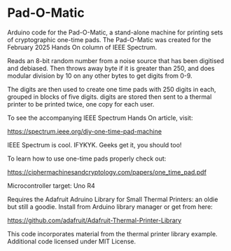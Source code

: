 # Pad-O-Matic

Arduino code for the Pad-O-Matic, a stand-alone machine for printing sets of cryptographic one-time pads. The Pad-O-Matic was created for the February 2025 Hands On column of IEEE Spectrum. 

  Reads an 8-bit random number from a noise source that has been digitised
  and debiased. Then throws away byte if it is greater than 250, and does
  modular division by 10 on any other bytes to get digits from 0-9. 

  The digits are then used to create one time pads with 250 digits in each,
  grouped in blocks of five digits. digits are stored then sent to a thermal 
  printer to be printed twice, one copy for each user. 

  To see the accompanying IEEE Spectrum Hands On article, visit:

  https://spectrum.ieee.org/diy-one-time-pad-machine

  IEEE Spectrum is cool. IFYKYK. Geeks get it, you should too!

  To learn how to use one-time pads properly check out:

  https://ciphermachinesandcryptology.com/papers/one_time_pad.pdf

  Microcontroller target: Uno R4

  Requires the Adafruit Adruino Library for Small Thermal Printers: an oldie but still a goodie.
  Install from Arduino library manager or get from here: 

  https://github.com/adafruit/Adafruit-Thermal-Printer-Library

  This code incorporates material from the thermal printer library example. Additional
  code licensed under MIT License.
